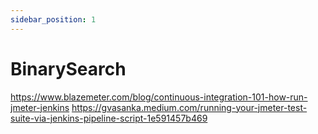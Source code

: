 ```yaml
---
sidebar_position: 1
---
```


# BinarySearch

https://www.blazemeter.com/blog/continuous-integration-101-how-run-jmeter-jenkins
https://gvasanka.medium.com/running-your-jmeter-test-suite-via-jenkins-pipeline-script-1e591457b469
